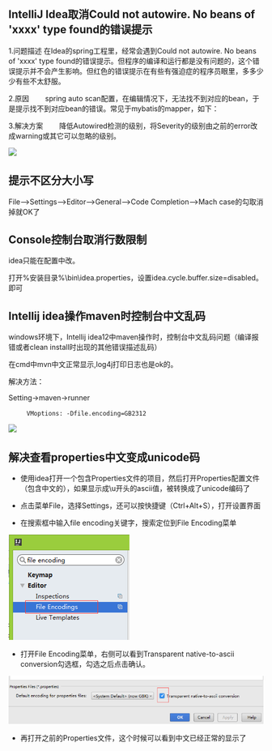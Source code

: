 ## IntelliJ Idea取消Could not autowire. No beans of 'xxxx' type found的错误提示

1.问题描述
在Idea的spring工程里，经常会遇到Could not autowire. No beans of 'xxxx' type found的错误提示。但程序的编译和运行都是没有问题的，这个错误提示并不会产生影响。但红色的错误提示在有些有强迫症的程序员眼里，多多少少有些不太舒服。

2.原因
　　spring auto scan配置，在编辑情况下，无法找不到对应的bean，于是提示找不到对应bean的错误。常见于mybatis的mapper，如下：

3.解决方案
　　降低Autowired检测的级别，将Severity的级别由之前的error改成warning或其它可以忽略的级别。

![](md-1.png)


## 提示不区分大小写

File–>Settings–>Editor–>General–>Code Completion–>Mach case的勾取消掉就OK了

## Console控制台取消行数限制

idea只能在配置中改。

打开%安装目录%\bin\idea.properties，设置idea.cycle.buffer.size=disabled。即可

## Intellij idea操作maven时控制台中文乱码

windows环境下，Intellij idea12中maven操作时，控制台中文乱码问题（编译报错或者clean install时出现的其他错误描述乱码）

在cmd中mvn中文正常显示,log4j打印日志也是ok的。

解决方法：

Setting->maven->runner

         VMoptions: -Dfile.encoding=GB2312

![](md-3.png)

## 解决查看properties中文变成unicode码

- 使用idea打开一个包含Properties文件的项目，然后打开Properties配置文件（包含中文的），如果显示成\u开头的ascii值，被转换成了unicode编码了

- 点击菜单File，选择Settings，还可以按快捷键（Ctrl+Alt+S），打开设置界面

- 在搜索框中输入file encoding关键字，搜索定位到File Encoding菜单

![](md-4.jpg)

- 打开File Encoding菜单，右侧可以看到Transparent native-to-ascii conversion勾选框，勾选之后点击确认。

![](md-5.jpg)

- 再打开之前的Properties文件，这个时候可以看到中文已经正常的显示了

##

##
##

##

##
##

##

##